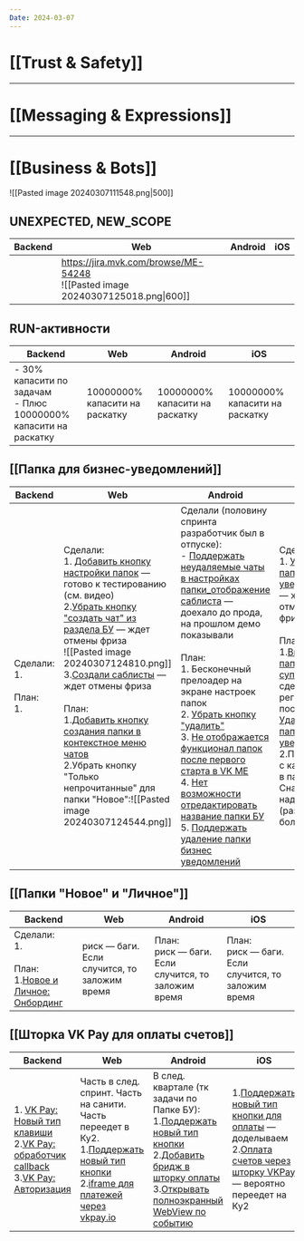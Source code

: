 ```yaml
---
Date: 2024-03-07
---
```

# [[Trust & Safety]]


---
# [[Messaging & Expressions]]


---
# [[Business & Bots]]
![[Pasted image 20240307111548.png|500]]
## UNEXPECTED, NEW_SCOPE

| Backend | Web                                                                               | Android | iOS |
| ------- | --------------------------------------------------------------------------------- | ------- | --- |
|         | https://jira.mvk.com/browse/ME-54248<br>![[Pasted image 20240307125018.png\|600]] |         |     |
## RUN-активности

| Backend                                                            | Web                            | Android                        | iOS                            |
| ------------------------------------------------------------------ | ------------------------------ | ------------------------------ | ------------------------------ |
| - 30% капасити по задачам<br>- Плюс 10000000% капасити на раскатку | 10000000% капасити на раскатку | 10000000% капасити на раскатку | 10000000% капасити на раскатку |

## [[Папка для бизнес-уведомлений]]

| Backend                           | Web                                                                                                                                                                                                                                                                                                                                                                                                                                                                                                                                                                                | Android                                                                                                                                                                                                                                                                                                                                                                                                                                                                                                                                                                                                                                                              | iOS                                                                                                                                                                                                                                                                                                                                                                                       |
| --------------------------------- | ---------------------------------------------------------------------------------------------------------------------------------------------------------------------------------------------------------------------------------------------------------------------------------------------------------------------------------------------------------------------------------------------------------------------------------------------------------------------------------------------------------------------------------------------------------------------------------- | -------------------------------------------------------------------------------------------------------------------------------------------------------------------------------------------------------------------------------------------------------------------------------------------------------------------------------------------------------------------------------------------------------------------------------------------------------------------------------------------------------------------------------------------------------------------------------------------------------------------------------------------------------------------- | ----------------------------------------------------------------------------------------------------------------------------------------------------------------------------------------------------------------------------------------------------------------------------------------------------------------------------------------------------------------------------------------- |
| Сделали:<br>1.<br><br>План:<br>1. | Сделали:<br>1. [Добавить кнопку настройки папок](https://jira.mvk.com/browse/ME-57128) — готово к тестированию (см. видео)<br>2.[Убрать кнопку "создать чат" из раздела БУ](https://jira.mvk.com/browse/ME-50673) — ждет отмены фриза<br>![[Pasted image 20240307124810.png]]<br>3.[Создали саблисты](https://jira.mvk.com/browse/ME-55371) — ждет отмены фриза<br><br>План:<br>1.[Добавить кнопку создания папки в контекстное меню чатов](https://jira.mvk.com/browse/ME-57525)<br>2.Убрать кнопку "Только непрочитанные" для папки "Новое":![[Pasted image 20240307124544.png]] | Сделали (половину спринта разработчик был в отпуске):<br>- [Поддержать неудаляемые чаты в настройках папки_отображение саблиста](https://jira.mvk.com/browse/ME-45063) — доехало до прода, на прошлом демо показывали<br><br>План:<br>1. Бесконечный прелоадер на экране настроек папок<br>2. [Убрать кнопку "удалить"](https://jira.mvk.com/browse/ME-56016)<br>3. [Не отображается функционал папок после первого старта в VK ME](https://jira.mvk.com/browse/ME-56775)<br>4. [Нет возможности отредактировать название папки БУ](https://jira.mvk.com/browse/ME-56283)<br>5. [Поддержать удаление папки бизнес уведомлений](https://jira.mvk.com/browse/ME-43933) | Сделали:<br>1. [Удаление папки бизнес уведомлений](https://jira.mvk.com/browse/ME-43928) — ждем отмены фриза<br><br>План:<br>1.[Включить папки в супераппе](https://jira.mvk.com/browse/ME-44979) — сделаем регресс после  [Удаление папки бизнес уведомлений](https://jira.mvk.com/browse/ME-43928) <br>2.Проблемы с каунтером в папке БУ. Сначала надо на бэке (разработчик болеет)<br> |


## [[Папки "Новое" и "Личное"]]

| Backend                                                                                            | Web                                          | Android                                               | iOS                                                   |
| -------------------------------------------------------------------------------------------------- | -------------------------------------------- | ----------------------------------------------------- | ----------------------------------------------------- |
| Сделали:<br>1.<br><br>План:<br>1.[Новое и Личное: Онбординг](https://jira.mvk.com/browse/ME-54968) | риск — баги. Если случится, то заложим время | План:<br>риск — баги. Если случится, то заложим время | План:<br>риск — баги. Если случится, то заложим время |

## [[Шторка VK Pay для оплаты счетов]]

| Backend                                                                                                                                                                                                        | Web                                                                                                                                                                                                                   | Android                                                                                                                                                                                                                                                                                | iOS                                                                                                                                                                                                    |
| -------------------------------------------------------------------------------------------------------------------------------------------------------------------------------------------------------------- | --------------------------------------------------------------------------------------------------------------------------------------------------------------------------------------------------------------------- | -------------------------------------------------------------------------------------------------------------------------------------------------------------------------------------------------------------------------------------------------------------------------------------- | ------------------------------------------------------------------------------------------------------------------------------------------------------------------------------------------------------ |
| 1. [VK Pay: Новый тип клавиши](https://jira.mvk.com/browse/ME-48309)<br>2.[VK Pay: обработчик callback](https://jira.mvk.com/browse/ME-54939)<br>3.[VK Pay: Авторизация](https://jira.mvk.com/browse/ME-54945) | Часть в след. спринт. Часть на санити. Часть переедет в Ку2.<br>1.[Поддержать новый тип кнопки](https://jira.mvk.com/browse/ME-48174)<br>2.[iframe для платежей через vkpay.io](https://jira.mvk.com/browse/ME-48130) | В след. квартале (тк задачи по Папке БУ):<br>1.[Поддержать новый тип кнопки](https://jira.mvk.com/browse/ME-48079)<br>2.[Добавить бридж в шторку оплаты](https://jira.mvk.com/browse/ME-48082)<br>3.[Открывать полноэкранный WebView по событию](https://jira.mvk.com/browse/ME-48081) | 1.[Поддержать новый тип кнопки для оплаты](https://jira.mvk.com/browse/ME-48480) — доделываем<br>2.[Оплата счетов через шторку VKPay](https://jira.mvk.com/browse/ME-48205) — вероятно переедет на Ку2 |

